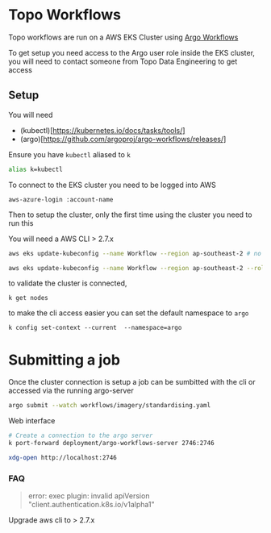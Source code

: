 # Topo Workflows

Topo workflows are run on a AWS EKS Cluster using [Argo Workflows](https://argoproj.github.io/argo-workflows/)

To get setup you need access to the Argo user role inside the EKS cluster, you will need to contact someone from Topo Data Engineering to get access

## Setup

You will need

- (kubectl)[https://kubernetes.io/docs/tasks/tools/]
- (argo)[https://github.com/argoproj/argo-workflows/releases/]

Ensure you have `kubectl` aliased to `k`

```bash
alias k=kubectl
```

To connect to the EKS cluster you need to be logged into AWS

`aws-azure-login :account-name`

Then to setup the cluster, only the first time using the cluster you need to run this

You will need a AWS CLI > 2.7.x

```bash
aws eks update-kubeconfig --name Workflow --region ap-southeast-2 # no role arn needed if you are already the right role

aws eks update-kubeconfig --name Workflow --region ap-southeast-2 --role-arn arn:aws:iam::...
```

to validate the cluster is connected, 

```
k get nodes
```

to make the cli access easier you can set the default namespace to `argo`

```
k config set-context --current  --namespace=argo
```


# Submitting a job

Once the cluster connection is setup a job can be sumbitted with the cli or accessed via the running argo-server

```bash
argo submit --watch workflows/imagery/standardising.yaml
```

Web interface
```bash
# Create a connection to the argo server
k port-forward deployment/argo-workflows-server 2746:2746

xdg-open http://localhost:2746
```



### FAQ

> error: exec plugin: invalid apiVersion "client.authentication.k8s.io/v1alpha1"

Upgrade aws cli to > 2.7.x